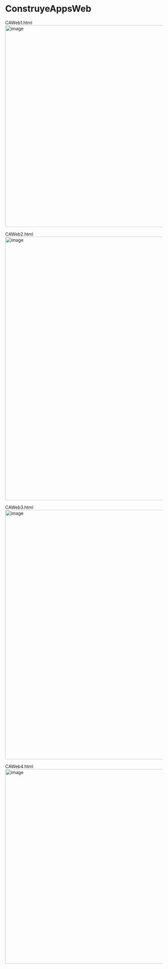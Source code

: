 # ConstruyeAppsWeb
CAWeb1.html
<img width="1036" height="644" alt="image" src="https://github.com/user-attachments/assets/affed686-87fc-45d9-8a89-9f5c345ac482" />

CAWeb2.html
<img width="1597" height="841" alt="image" src="https://github.com/user-attachments/assets/00458af4-1b8f-45d2-a9e7-0ae34538309c" />

CAWeb3.html
<img width="1443" height="796" alt="image" src="https://github.com/user-attachments/assets/7247c825-cf7b-4d68-891a-1b8f868f7917" />

CAWeb4.html
<img width="1517" height="621" alt="image" src="https://github.com/user-attachments/assets/2b6fd0d5-d3f0-4e1e-9788-c084ecd36b6c" />
